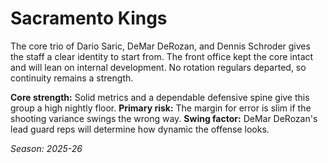 # Sacramento Kings

The core trio of Dario Saric, DeMar DeRozan, and Dennis Schroder gives the staff a clear identity to start from.
The front office kept the core intact and will lean on internal development.
No rotation regulars departed, so continuity remains a strength.

**Core strength:** Solid metrics and a dependable defensive spine give this group a high nightly floor.
**Primary risk:** The margin for error is slim if the shooting variance swings the wrong way.
**Swing factor:** DeMar DeRozan's lead guard reps will determine how dynamic the offense looks.

_Season: 2025-26_
